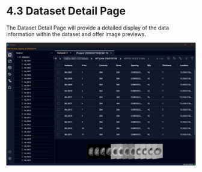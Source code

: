 # 4.3 Dataset Detail Page

The Dataset Detail Page will provide a detailed display of the data information within the dataset and offer image previews.

![Image_45](../images/image_45.png)

